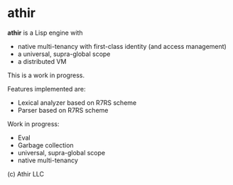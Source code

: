 # athir 

**athir** is a Lisp engine with

- native multi-tenancy with first-class identity (and access management)
- a universal, supra-global scope
- a distributed VM 

This is a work in progress.

Features implemented are:
- Lexical analyzer based on R7RS scheme
- Parser based on R7RS scheme

Work in progress:
- Eval
- Garbage collection
- universal, supra-global scope
- native multi-tenancy

(c) Athir LLC